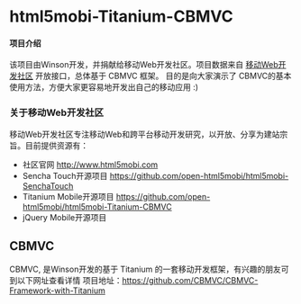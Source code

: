 html5mobi-Titanium-CBMVC
=========

#### 项目介绍 ####

该项目由Winson开发，并捐献给移动Web开发社区。项目数据来自 <a href="html5mobi.com">移动Web开发社区</a> 开放接口，总体基于 CBMVC 框架。
目的是向大家演示了 CBMVC的基本使用方法，方便大家更容易地开发出自己的移动应用 :)

### 关于移动Web开发社区 ###

移动Web开发社区专注移动Web和跨平台移动开发研究，以开放、分享为建站宗旨。目前提供资源有：

* 社区官网 http://www.html5mobi.com
* Sencha Touch开源项目 https://github.com/open-html5mobi/html5mobi-SenchaTouch
* Titanium Mobile开源项目 https://github.com/open-html5mobi/html5mobi-Titanium-CBMVC
* jQuery Mobile开源项目

CBMVC
---------------

CBMVC, 是Winson开发的基于 Titanium 的一套移动开发框架，有兴趣的朋友可到以下网址查看详情
项目地址：https://github.com/CBMVC/CBMVC-Framework-with-Titanium